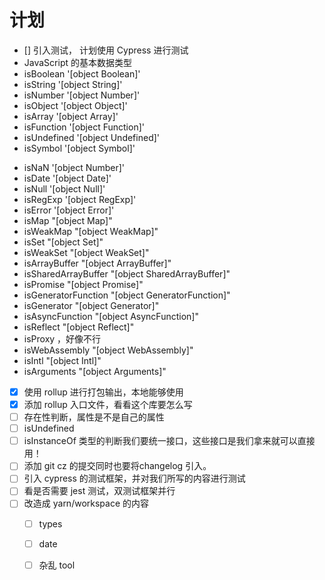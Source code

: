 # 计划

- [] 引入测试， 计划使用 Cypress 进行测试
- JavaScript 的基本数据类型
- isBoolean '[object Boolean]'
- isString '[object String]'
- isNumber '[object Number]'
- isObject '[object Object]'
- isArray '[object Array]'
- isFunction  '[object Function]'
- isUndefined '[object Undefined]'
- isSymbol '[object Symbol]'
<!-- - isBigInt ? -->
- isNaN '[object Number]'
- isDate '[object Date]'
- isNull '[object Null]'
- isRegExp '[object RegExp]'
- isError '[object Error]'
- isMap "[object Map]"
- isWeakMap "[object WeakMap]"
- isSet "[object Set]"
- isWeakSet "[object WeakSet]"
- isArrayBuffer "[object ArrayBuffer]"
- isSharedArrayBuffer "[object SharedArrayBuffer]"
- isPromise "[object Promise]"
- isGeneratorFunction "[object GeneratorFunction]"
- isGenerator "[object Generator]"
- isAsyncFunction "[object AsyncFunction]"
- isReflect "[object Reflect]"
- isProxy ，好像不行
- isWebAssembly "[object WebAssembly]"
- isIntl "[object Intl]"
- isArguments "[object Arguments]"

- [x] 使用 rollup 进行打包输出，本地能够使用
- [x] 添加 rollup 入口文件，看看这个库要怎么写
- [ ] 存在性判断，属性是不是自己的属性
- [ ] isUndefined
- [ ] isInstanceOf 类型的判断我们要统一接口，这些接口是我们拿来就可以直接用！
- [ ] 添加 git cz 的提交同时也要将changelog 引入。
- [ ] 引入 cypress 的测试框架，并对我们所写的内容进行测试
- [ ] 看是否需要 jest 测试，双测试框架并行
- [ ] 改造成 yarn/workspace 的内容
  - [ ] types
  - [ ] date
  - [ ] 杂乱 tool
  
